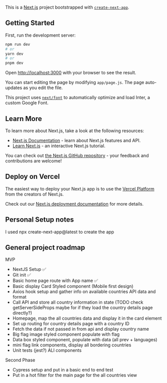 This is a [Next.js](https://nextjs.org/) project bootstrapped with [`create-next-app`](https://github.com/vercel/next.js/tree/canary/packages/create-next-app).

## Getting Started

First, run the development server:

```bash
npm run dev
# or
yarn dev
# or
pnpm dev
```

Open [http://localhost:3000](http://localhost:3000) with your browser to see the result.

You can start editing the page by modifying `app/page.js`. The page auto-updates as you edit the file.

This project uses [`next/font`](https://nextjs.org/docs/basic-features/font-optimization) to automatically optimize and load Inter, a custom Google Font.

## Learn More

To learn more about Next.js, take a look at the following resources:

- [Next.js Documentation](https://nextjs.org/docs) - learn about Next.js features and API.
- [Learn Next.js](https://nextjs.org/learn) - an interactive Next.js tutorial.

You can check out [the Next.js GitHub repository](https://github.com/vercel/next.js/) - your feedback and contributions are welcome!

## Deploy on Vercel

The easiest way to deploy your Next.js app is to use the [Vercel Platform](https://vercel.com/new?utm_medium=default-template&filter=next.js&utm_source=create-next-app&utm_campaign=create-next-app-readme) from the creators of Next.js.

Check out our [Next.js deployment documentation](https://nextjs.org/docs/deployment) for more details.

## Personal Setup notes

I used npx create-next-app@latest to create the app

## General project roadmap

MVP
 - NextJS Setup ✅
 - Git init ✅
 - Basic home page route with App name ✅
 - Basic display Card Styled component (Mobile first design)
 - Axios hook setup and gather info on available countries API data and format
 - Call API and store all country information in state (TODO check getServerSideProps maybe for if they load the country details page directly?)
 - Homepage, map the all countries data and display it in the card element
 - Set up routing for country details page with a country ID
 - Fetch the data if not passed in from api and display country name
 - Big flag image styled component populate with flag
 - Data box styled component, populate with data (all prev + languages)
 - mini flag link components, display all bordering countries
 - Unit tests (jest?) ALl components

Second Phase
 - Cypress setup and put in a basic end to end test
 - Put in a hot filter for the main page for the all countries view